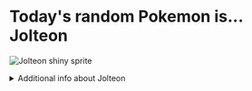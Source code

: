 # Today's random Pokemon is... Jolteon

![Jolteon shiny sprite](https://raw.githubusercontent.com/PokeAPI/sprites/master/sprites/pokemon/shiny/135.png)

<details>
<summary>Additional info about Jolteon</summary>

| srpite type | image |
|------|------|
| back_default | ![Jolteon back_default sprite](https://raw.githubusercontent.com/PokeAPI/sprites/master/sprites/pokemon/back/135.png) |
| back_shiny | ![Jolteon back_shiny sprite](https://raw.githubusercontent.com/PokeAPI/sprites/master/sprites/pokemon/back/shiny/135.png) |
| front_default | ![Jolteon front_default sprite](https://raw.githubusercontent.com/PokeAPI/sprites/master/sprites/pokemon/135.png) | </details>